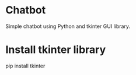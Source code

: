 # Chatbot
Simple chatbot using Python and tkinter GUI library. 

# Install tkinter library 
pip install tkinter
